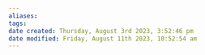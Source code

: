 ```yaml
---
aliases: 
tags: 
date created: Thursday, August 3rd 2023, 3:52:46 pm
date modified: Friday, August 11th 2023, 10:52:54 am
---
```

